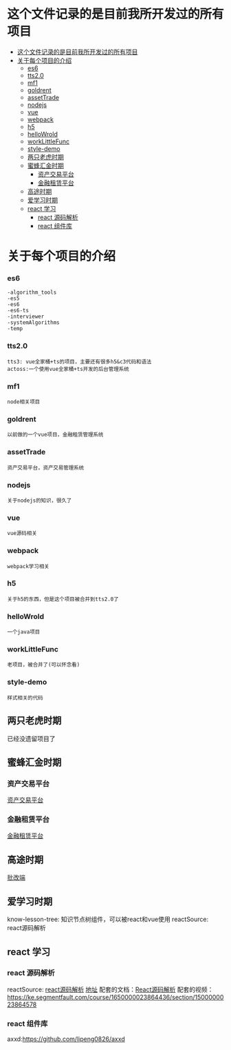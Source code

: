 # 这个文件记录的是目前我所开发过的所有项目

- [这个文件记录的是目前我所开发过的所有项目](#这个文件记录的是目前我所开发过的所有项目)
- [关于每个项目的介绍](#关于每个项目的介绍)
    - [es6](#es6)
    - [tts2.0](#tts20)
    - [mf1](#mf1)
    - [goldrent](#goldrent)
    - [assetTrade](#assettrade)
    - [nodejs](#nodejs)
    - [vue](#vue)
    - [webpack](#webpack)
    - [h5](#h5)
    - [helloWrold](#hellowrold)
    - [workLittleFunc](#worklittlefunc)
    - [style-demo](#style-demo)
  - [两只老虎时期](#两只老虎时期)
  - [蜜蜂汇金时期](#蜜蜂汇金时期)
    - [资产交易平台](#资产交易平台)
    - [金融租赁平台](#金融租赁平台)
  - [高途时期](#高途时期)
  - [爱学习时期](#爱学习时期)
  - [react 学习](#react-学习)
    - [react 源码解析](#react-源码解析)
    - [react 组件库](#react-组件库)

<!-- END doctoc generated TOC please keep comment here to allow auto update -->

# 关于每个项目的介绍

### es6

    -algorithm_tools
    -es5
    -es6
    -es6-ts
    -interviewer
    -systemAlgorithms
    -temp

### tts2.0

    tts3: vue全家桶+ts的项目，主要还有很多h5&c3代码和语法
    actoss:一个使用vue全家桶+ts开发的后台管理系统

### mf1

    node相关项目

### goldrent

    以前做的一个vue项目，金融租赁管理系统

### assetTrade

    资产交易平台，资产交易管理系统

### nodejs

    关于nodejs的知识，很久了

### vue

    vue源码相关

### webpack

    webpack学习相关

### h5

    关于h5的东西，但是这个项目被合并到tts2.0了

### helloWrold

    一个java项目

### workLittleFunc

    老项目，被合并了(可以怀念看)

### style-demo

    样式相关的代码

## 两只老虎时期

已经没遗留项目了

## 蜜蜂汇金时期

### 资产交易平台

[资产交易平台](https://github.com/lipqq247934357/assetTrade)

### 金融租赁平台

[金融租赁平台](https://github.com/lipqq247934357/goldrent)

## 高途时期

[批改端](/Users/lipeng/Desktop/project/projectItem/gt/zhomework-end)

## 爱学习时期

know-lesson-tree: 知识节点树组件，可以被react和vue使用
reactSource: react源码解析

## react 学习

### react 源码解析

reactSource: [react源码解析](https://github.com/lipeng0826/reactSource.git)
[地址](/Users/lipeng/Desktop/project/projectItem/reactSource/)
配套的文档：[React源码解析](https://react.iamkasong.com/)
配套的视频：<https://ke.segmentfault.com/course/1650000023864436/section/1500000023864578>

### react 组件库

axxd:<https://github.com/lipeng0826/axxd>

